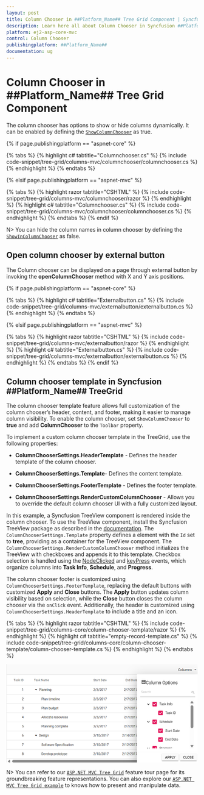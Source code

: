 ```yaml
---
layout: post
title: Column Chooser in ##Platform_Name## Tree Grid Component | Syncfusion
description: Learn here all about Column Chooser in Syncfusion ##Platform_Name## Tree Grid component of Syncfusion Essential JS 2 and more.
platform: ej2-asp-core-mvc
control: Column Chooser
publishingplatform: ##Platform_Name##
documentation: ug
---
```


# Column Chooser in ##Platform_Name## Tree Grid Component

The column chooser has options to show or hide columns dynamically. It can be enabled by defining the [`ShowColumnChooser`](https://help.syncfusion.com/cr/aspnetmvc-js2/Syncfusion.EJ2.TreeGrid.TreeGrid.html#Syncfusion_EJ2_TreeGrid_TreeGrid_ShowColumnChooser) as true.

{% if page.publishingplatform == "aspnet-core" %}

{% tabs %}
{% highlight c# tabtitle="Columnchooser.cs" %}
{% include code-snippet/tree-grid/columns-mvc/columnchooser/columnchooser.cs %}
{% endhighlight %}
{% endtabs %}

{% elsif page.publishingplatform == "aspnet-mvc" %}

{% tabs %}
{% highlight razor tabtitle="CSHTML" %}
{% include code-snippet/tree-grid/columns-mvc/columnchooser/razor %}
{% endhighlight %}
{% highlight c# tabtitle="Columnchooser.cs" %}
{% include code-snippet/tree-grid/columns-mvc/columnchooser/columnchooser.cs %}
{% endhighlight %}
{% endtabs %}
{% endif %}



N> You can hide the column names in column chooser by defining the [`ShowInColumnChooser`](https://help.syncfusion.com/cr/aspnetmvc-js2/Syncfusion.EJ2.TreeGrid.TreeGrid.html#Syncfusion_EJ2_TreeGrid_TreeGrid_ShowColumnChooser) as false.

## Open column chooser by external button

The Column chooser can be displayed on a page through external button by invoking the **openColumnChooser** method with X and Y axis positions.

{% if page.publishingplatform == "aspnet-core" %}

{% tabs %}
{% highlight c# tabtitle="Externalbutton.cs" %}
{% include code-snippet/tree-grid/columns-mvc/externalbutton/externalbutton.cs %}
{% endhighlight %}
{% endtabs %}

{% elsif page.publishingplatform == "aspnet-mvc" %}

{% tabs %}
{% highlight razor tabtitle="CSHTML" %}
{% include code-snippet/tree-grid/columns-mvc/externalbutton/razor %}
{% endhighlight %}
{% highlight c# tabtitle="Externalbutton.cs" %}
{% include code-snippet/tree-grid/columns-mvc/externalbutton/externalbutton.cs %}
{% endhighlight %}
{% endtabs %}
{% endif %}

## Column chooser template in Syncfusion ##Platform_Name## TreeGrid

The column chooser template feature allows full customization of the column chooser’s header, content, and footer, making it easier to manage column visibility. To enable the column chooser, set `ShowColumnChooser` to **true** and add **ColumnChooser** to the `Toolbar` property.

To implement a custom column chooser template in the TreeGrid, use the following properties:

* **ColumnChooserSettings.HeaderTemplate** - Defines the header template of the column chooser.

* **ColumnChooserSettings.Template**- Defines the content template.

* **ColumnChooserSettings.FooterTemplate** - Defines the footer template.

* **ColumnChooserSettings.RenderCustomColumnChooser** -  Allows you to override the default column chooser UI with a fully customized layout.

In this example, a Syncfusion TreeView component is rendered inside the column chooser. To use the TreeView component, install the Syncfusion TreeView package as described in the [documentation](../../treeview/getting-started). The `ColumnChooserSettings.Template` property defines a element with the `Id` set to **tree**, providing as a container for the TreeView component. The `ColumnChooserSettings.RenderCustomColumnChooser` method initializes the TreeView with checkboxes and appends it to this template. Checkbox selection is handled using the [NodeClicked](../../api/treeview/#nodeclicked) and [keyPress](../../api/treeview/#keypress) events, which organize columns into **Task Info**, **Schedule**, and **Progress**.

The column chooser footer is customized using `ColumnChooserSettings.FooterTemplate`, replacing the default buttons with customized **Apply** and **Close** buttons. The **Apply** button updates column visibility based on selection, while the **Close** button closes the column chooser via the `onClick` event. Additionally, the header is customized using `ColumnChooserSettings.HeaderTemplate` to include a title and an icon.

{% tabs %}
{% highlight razor tabtitle="CSHTML" %}
{% include code-snippet/tree-grid/columns-core/column-chooser-template/razor %}
{% endhighlight %}
{% highlight c# tabtitle="empty-record-template.cs" %}
{% include code-snippet/tree-grid/columns-core/column-chooser-template/column-chooser-template.cs %}
{% endhighlight %}
{% endtabs %}

![Column Chooser Template TreeGrid](../../images/column-chooser-template.png)

N> You can refer to our [`ASP.NET MVC Tree Grid`](https://www.syncfusion.com/aspnet-mvc-ui-controls/tree-grid) feature tour page for its groundbreaking feature representations. You can also explore our [`ASP.NET MVC Tree Grid example`](https://ej2.syncfusion.com/aspnetmvc/TreeGrid/Overview#/material) to knows how to present and manipulate data.